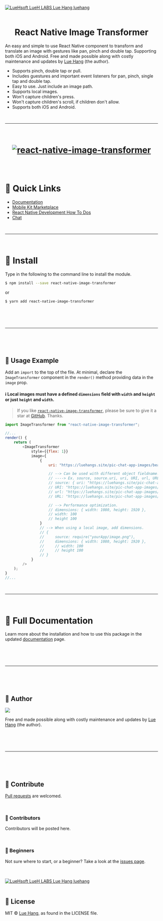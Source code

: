 <a href="https://luehangs.site"><img src="https://luehangs.site/images/lh-blog-strip.jpg" alt="LueHsoft LueH LABS Lue Hang luehang"/></a>
<br/>
<br/>

<h1 align="center">
    React Native Image Transformer
</h1>

An easy and simple to use React Native component to transform and translate an image with gestures like pan, pinch and double tap. Supporting both iOS and Android. Free and made possible along with costly maintenance and updates by [Lue Hang](https://www.facebook.com/lue.hang) (the author).

- Supports pinch, double tap or pull.
- Includes guestures and important event listeners for pan, pinch, single tap and double tap.
- Easy to use. Just include an image path.
- Supports local images.
- Won't capture children's press.
- Won't capture children's scroll, if children don't allow.
- Supports both iOS and Android.

<br/>

---

<br/>

<h1 align="center">
    <a href="https://www.luehangs.site/lue_hang/projects/react-native-image-transformer">
        <img src="https://www.luehangs.site/videos/react-native-image-transformer-demo.gif" alt="react-native-image-transformer"/>
    </a>
</h1>

<br/>
<br/>

# :link: Quick Links

- [Documentation](https://www.luehangs.site/lue_hang/projects/react-native-image-transformer)
- [Mobile Kit Marketplace](https://luehangs.site/marketplace/mobile-development)
- [React Native Development How To Dos](https://luehangs.site/blogs/react-native-development)
- [Chat](https://luehangs.site)

<br/>

---

<br/>

# :gem: Install

Type in the following to the command line to install the module.

```bash
$ npm install --save react-native-image-transformer
```

or

```bash
$ yarn add react-native-image-transformer
```

<br/>
<br/>
<br/>

---

<br/>
<br/>
<br/>

## :tada: Usage Example

Add an `import` to the top of the file. At minimal, declare the `ImageTransformer` component in the `render()` method providing data in the `image` prop.

#### :information_source: Local images must have a defined `dimensions` field with `width` and `height` or just `height` and `width`.

> If you like [`react-native-image-transformer`](https://github.com/Luehang/react-native-image-transformer), please be sure to give it a star at [GitHub](https://github.com/Luehang/react-native-image-transformer). Thanks.

```javascript
import ImageTransformer from "react-native-image-transformer";

//...
render() {
    return (
        <ImageTransformer
            style={{flex: 1}}
            image={
                {
                    uri: "https://luehangs.site/pic-chat-app-images/beautiful-blond-blonde-hair-478544.jpg",

                    // --> Can be used with different object fieldname.
                    // ----> Ex. source, source.uri, uri, URI, url, URL
                    // source: { uri: "https://luehangs.site/pic-chat-app-images/animals-avian-beach-760984.jpg" },
                    // URI: "https://luehangs.site/pic-chat-app-images/beautiful-beautiful-women-beauty-40901.jpg",
                    // url: "https://luehangs.site/pic-chat-app-images/beautiful-blond-fishnet-stockings-48134.jpg",
                    // URL: "https://luehangs.site/pic-chat-app-images/adult-arm-art-326559.jpg",

                    // --> Performance optimization.
                    // dimensions: { width: 1080, height: 1920 },
                    // width: 100
                    // height 100
                }
                // --> When using a local image, add dimensions.
                // {
                //     source: require("yourApp/image.png"),
                //     dimensions: { width: 1080, height: 1920 },
                //     // width: 100
                //     // height 100
                // }
            }
        />
    );
}
//...
```

<br/>

---

<br/>

# :book: Full Documentation

<p>Learn more about the installation and how to use this package in the updated <a href="https://www.luehangs.site/lue_hang/projects/react-native-image-transformer" target="_blank">documentation</a> page.</p>

<br/>
<br/>
<br/>

---

<br/>
<br/>
<br/>

## :santa: Author

<a href="https://www.facebook.com/lue.hang">
<img src="https://www.luehangs.site/images/lue-hang2018-circle-150px.png"/>
</a>

Free and made possible along with costly maintenance and updates by [Lue Hang](https://www.facebook.com/lue.hang) (the author).

<br/>
<br/>
<br/>

---

<br/>
<br/>
<br/>

## :clap: Contribute

[Pull requests](https://github.com/Luehang/react-native-image-transformer/pulls) are welcomed.

<br/>

### :tophat: Contributors

Contributors will be posted here.

<br/>

### :baby: Beginners

Not sure where to start, or a beginner? Take a look at the [issues page](https://github.com/Luehang/react-native-image-transformer/issues).

<br/>
<br/>
<a href="https://luehangs.site/marketplace/product/RN%20Posting%20Demo%20App%20Kit"><img src="https://luehangs.site/images/lh-mobile-strip.jpg" alt="LueHsoft LueH LABS Lue Hang luehang"/></a>
<br/>
<br/>

## :page_facing_up: License

MIT © [Lue Hang](https://luehangs.site), as found in the LICENSE file.
